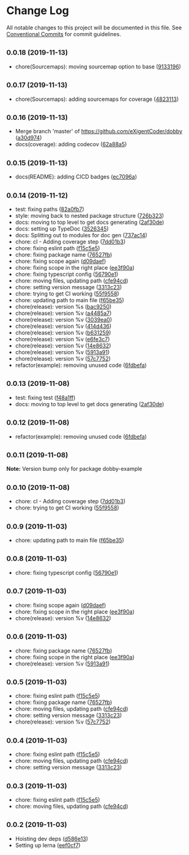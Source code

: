 # Change Log

All notable changes to this project will be documented in this file.
See [Conventional Commits](https://conventionalcommits.org) for commit guidelines.

## <small>0.0.18 (2019-11-13)</small>

* chore(Sourcemaps): moving sourcemap option to base ([9133196](https://github.com/eXigentCoder/dobby/commit/9133196))





## <small>0.0.17 (2019-11-13)</small>

* chore(Sourcemaps): adding sourcemaps for coverage ([4823113](https://github.com/eXigentCoder/dobby/commit/4823113))





## <small>0.0.16 (2019-11-13)</small>

* Merge branch 'master' of https://github.com/eXigentCoder/dobby ([a30d974](https://github.com/eXigentCoder/dobby/commit/a30d974))
* docs(coverage): adding codecov ([62a88a5](https://github.com/eXigentCoder/dobby/commit/62a88a5))





## <small>0.0.15 (2019-11-13)</small>

* docs(README): adding CICD badges ([ec7096a](https://github.com/eXigentCoder/dobby/commit/ec7096a))





## <small>0.0.14 (2019-11-12)</small>

* test: fixing paths ([82a0fb7](https://github.com/eXigentCoder/dobby/commit/82a0fb7))
* style: moving back to nested package structure ([726b323](https://github.com/eXigentCoder/dobby/commit/726b323))
* docs: moving to top level to get docs generating ([2af30de](https://github.com/eXigentCoder/dobby/commit/2af30de))
* docs: setting up TypeDoc ([3526345](https://github.com/eXigentCoder/dobby/commit/3526345))
* docs: Splitting out to modules for doc gen ([737ac14](https://github.com/eXigentCoder/dobby/commit/737ac14))
* chore: cI - Adding coverage step ([7dd01b3](https://github.com/eXigentCoder/dobby/commit/7dd01b3))
* chore: fixing eslint path ([f15c5e5](https://github.com/eXigentCoder/dobby/commit/f15c5e5))
* chore: fixing package name ([76527fb](https://github.com/eXigentCoder/dobby/commit/76527fb))
* chore: fixing scope again ([d09daef](https://github.com/eXigentCoder/dobby/commit/d09daef))
* chore: fixing scope in the right place ([ee3f90a](https://github.com/eXigentCoder/dobby/commit/ee3f90a))
* chore: fixing typescript config ([56790e1](https://github.com/eXigentCoder/dobby/commit/56790e1))
* chore: moving files, updating path ([cfe94cd](https://github.com/eXigentCoder/dobby/commit/cfe94cd))
* chore: setting version message ([3313c23](https://github.com/eXigentCoder/dobby/commit/3313c23))
* chore: trying to get CI working ([55f9558](https://github.com/eXigentCoder/dobby/commit/55f9558))
* chore: updating path to main file ([f65be35](https://github.com/eXigentCoder/dobby/commit/f65be35))
* chore(release): version %s ([bac9250](https://github.com/eXigentCoder/dobby/commit/bac9250))
* chore(release): version %v ([a4485a7](https://github.com/eXigentCoder/dobby/commit/a4485a7))
* chore(release): version %v ([3039ea0](https://github.com/eXigentCoder/dobby/commit/3039ea0))
* chore(release): version %v ([414d436](https://github.com/eXigentCoder/dobby/commit/414d436))
* chore(release): version %v ([b631259](https://github.com/eXigentCoder/dobby/commit/b631259))
* chore(release): version %v ([e6fe3c7](https://github.com/eXigentCoder/dobby/commit/e6fe3c7))
* chore(release): version %v ([14e8632](https://github.com/eXigentCoder/dobby/commit/14e8632))
* chore(release): version %v ([5913a91](https://github.com/eXigentCoder/dobby/commit/5913a91))
* chore(release): version %v ([57c7752](https://github.com/eXigentCoder/dobby/commit/57c7752))
* refactor(example): removing unused code ([6fdbefa](https://github.com/eXigentCoder/dobby/commit/6fdbefa))





## <small>0.0.13 (2019-11-08)</small>

* test: fixing test ([f48a1ff](https://github.com/eXigentCoder/dobby/commit/f48a1ff))
* docs: moving to top level to get docs generating ([2af30de](https://github.com/eXigentCoder/dobby/commit/2af30de))





## <small>0.0.12 (2019-11-08)</small>

* refactor(example): removing unused code ([6fdbefa](https://github.com/eXigentCoder/dobby/commit/6fdbefa))





## <small>0.0.11 (2019-11-08)</small>

**Note:** Version bump only for package dobby-example





## <small>0.0.10 (2019-11-08)</small>

* chore: cI - Adding coverage step ([7dd01b3](https://github.com/eXigentCoder/dobby/commit/7dd01b3))
* chore: trying to get CI working ([55f9558](https://github.com/eXigentCoder/dobby/commit/55f9558))





## <small>0.0.9 (2019-11-03)</small>

* chore: updating path to main file ([f65be35](https://github.com/eXigentCoder/dobby/commit/f65be35))





## <small>0.0.8 (2019-11-03)</small>

* chore: fixing typescript config ([56790e1](https://github.com/eXigentCoder/dobby/commit/56790e1))





## <small>0.0.7 (2019-11-03)</small>

* chore: fixing scope again ([d09daef](https://github.com/eXigentCoder/dobby/commit/d09daef))
* chore: fixing scope in the right place ([ee3f90a](https://github.com/eXigentCoder/dobby/commit/ee3f90a))
* chore(release): version %v ([14e8632](https://github.com/eXigentCoder/dobby/commit/14e8632))





## <small>0.0.6 (2019-11-03)</small>

* chore: fixing package name ([76527fb](https://github.com/eXigentCoder/dobby/commit/76527fb))
* chore: fixing scope in the right place ([ee3f90a](https://github.com/eXigentCoder/dobby/commit/ee3f90a))
* chore(release): version %v ([5913a91](https://github.com/eXigentCoder/dobby/commit/5913a91))





## <small>0.0.5 (2019-11-03)</small>

* chore: fixing eslint path ([f15c5e5](https://github.com/eXigentCoder/dobby/commit/f15c5e5))
* chore: fixing package name ([76527fb](https://github.com/eXigentCoder/dobby/commit/76527fb))
* chore: moving files, updating path ([cfe94cd](https://github.com/eXigentCoder/dobby/commit/cfe94cd))
* chore: setting version message ([3313c23](https://github.com/eXigentCoder/dobby/commit/3313c23))
* chore(release): version %v ([57c7752](https://github.com/eXigentCoder/dobby/commit/57c7752))





## <small>0.0.4 (2019-11-03)</small>

* chore: fixing eslint path ([f15c5e5](https://github.com/eXigentCoder/dobby/commit/f15c5e5))
* chore: moving files, updating path ([cfe94cd](https://github.com/eXigentCoder/dobby/commit/cfe94cd))
* chore: setting version message ([3313c23](https://github.com/eXigentCoder/dobby/commit/3313c23))





## <small>0.0.3 (2019-11-03)</small>

* chore: fixing eslint path ([f15c5e5](https://github.com/eXigentCoder/dobby/commit/f15c5e5))
* chore: moving files, updating path ([cfe94cd](https://github.com/eXigentCoder/dobby/commit/cfe94cd))





## <small>0.0.2 (2019-11-03)</small>

* Hoisting dev deps ([d586e13](https://github.com/eXigentCoder/dobby/commit/d586e13))
* Setting up lerna ([eef0cf7](https://github.com/eXigentCoder/dobby/commit/eef0cf7))
